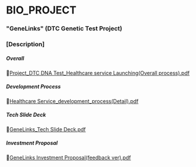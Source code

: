 # BIO_PROJECT

### "GeneLinks" (DTC Genetic Test Project)

### [Description]
##### Overall
📜[Project_DTC DNA Test_Healthcare service Launching(Overall process).pdf](https://github.com/user-attachments/files/18639969/Project_DTC.DNA.Test_Healthcare.service.Launching.Overall.process.pdf)
##### Development Process
📜[Healthcare Service_development_process(Detail).pdf](https://github.com/user-attachments/files/18639937/Healthcare.Service_development_process.Detail.pdf)
##### Tech Slide Deck
📜[GeneLinks_Tech Slide Deck.pdf](https://github.com/user-attachments/files/18639953/GeneLinks_Tech.Slide.Deck.pdf)
##### Investment Proposal
📜[GeneLinks Investment Proposal(feedback ver).pdf](https://github.com/user-attachments/files/18639955/GeneLinks.Investment.Proposal.feedback.ver.pdf)

